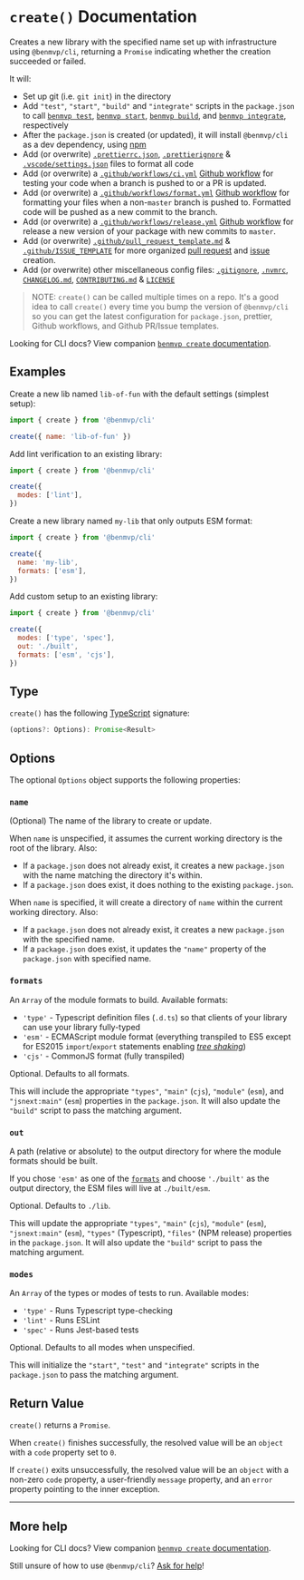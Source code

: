 # `create()` Documentation

Creates a new library with the specified name set up with infrastructure using `@benmvp/cli`, returning a `Promise` indicating whether the creation succeeded or failed.

It will:

- Set up git (i.e. `git init`) in the directory
- Add `"test"`, `"start"`, `"build"` and `"integrate"` scripts in the `package.json` to call [`benmvp test`](test.md), [`benmvp start`](start.md), [`benmvp build`](build.md), and [`benmvp integrate`](integrate.md), respectively
- After the `package.json` is created (or updated), it will install `@benmvp/cli` as a dev dependency, using [npm](https://docs.npmjs.com/)
- Add (or overwrite) [`.prettierrc.json`](https://github.com/benmvp/benmvp-cli/blob/master/.prettierrc.json), [`.prettierignore`](https://github.com/benmvp/benmvp-cli/blob/master/.prettierignore) & [`.vscode/settings.json`](https://github.com/benmvp/benmvp-cli/blob/master/.vscode/settings.json) files to format all code
- Add (or overwrite) a [`.github/workflows/ci.yml`](https://github.com/benmvp/benmvp-cli/blob/master/.github/workflows/ci.yml) [Github workflow](https://help.github.com/en/actions) for testing your code when a branch is pushed to or a PR is updated.
- Add (or overwrite) a [`.github/workflows/format.yml`](https://github.com/benmvp/benmvp-cli/blob/master/.github/workflows/format.yml) [Github workflow](https://help.github.com/en/actions) for formatting your files when a non-`master` branch is pushed to. Formatted code will be pushed as a new commit to the branch.
- Add (or overwrite) a [`.github/workflows/release.yml`](https://github.com/benmvp/benmvp-cli/blob/master/.github/workflows/release.yml) [Github workflow](https://help.github.com/en/actions) for release a new version of your package with new commits to `master`.
- Add (or overwrite) [`.github/pull_request_template.md`](https://github.com/benmvp/benmvp-cli/blob/master/.github/pull_request_template.md) & [`.github/ISSUE_TEMPLATE`](https://github.com/benmvp/benmvp-cli/tree/master/.github/ISSUE_TEMPLATE) for more organized [pull request](https://help.github.com/en/github/building-a-strong-community/creating-a-pull-request-template-for-your-repository) and [issue](https://help.github.com/en/github/building-a-strong-community/configuring-issue-templates-for-your-repository) creation.
- Add (or overwrite) other miscellaneous config files: [`.gitignore`](https://github.com/benmvp/benmvp-cli/blob/master/.gitignore), [`.nvmrc`](https://github.com/benmvp/benmvp-cli/blob/master/.nvmrc), [`CHANGELOG.md`](https://github.com/benmvp/benmvp-cli/blob/master/CHANGELOG.md), [`CONTRIBUTING.md`](https://github.com/benmvp/benmvp-cli/blob/master/CONTRIBUTING.md) & [`LICENSE`](https://github.com/benmvp/benmvp-cli/blob/master/LICENSE)

> NOTE: `create()` can be called multiple times on a repo. It's a good idea to call `create()` every time you bump the version of `@benmvp/cli` so you can get the latest configuration for `package.json`, prettier, Github workflows, and Github PR/Issue templates.

Looking for CLI docs? View companion [`benmvp create` documentation](../cli/create.md).

## Examples

Create a new lib named `lib-of-fun` with the default settings (simplest setup):

```js
import { create } from '@benmvp/cli'

create({ name: 'lib-of-fun' })
```

Add lint verification to an existing library:

```js
import { create } from '@benmvp/cli'

create({
  modes: ['lint'],
})
```

Create a new library named `my-lib` that only outputs ESM format:

```js
import { create } from '@benmvp/cli'

create({
  name: 'my-lib',
  formats: ['esm'],
})
```

Add custom setup to an existing library:

```js
import { create } from '@benmvp/cli'

create({
  modes: ['type', 'spec'],
  out: './built',
  formats: ['esm', 'cjs'],
})
```

## Type

`create()` has the following [TypeScript](https://www.typescriptlang.org/) signature:

```js
(options?: Options): Promise<Result>
```

## Options

The optional `Options` object supports the following properties:

### `name`

(Optional) The name of the library to create or update.

When `name` is unspecified, it assumes the current working directory is the root of the library. Also:

- If a `package.json` does not already exist, it creates a new `package.json` with the name matching the directory it's within.
- If a `package.json` does exist, it does nothing to the existing `package.json`.

When `name` is specified, it will create a directory of `name` within the current working directory. Also:

- If a `package.json` does not already exist, it creates a new `package.json` with the specified name.
- If a `package.json` does exist, it updates the `"name"` property of the `package.json` with specified name.

### `formats`

An `Array` of the module formats to build. Available formats:

- `'type'` - Typescript definition files (`.d.ts`) so that clients of your library can use your library fully-typed
- `'esm'` - ECMAScript module format (everything transpiled to ES5 except for ES2015 `import`/`export` statements enabling [_tree shaking_](https://webpack.js.org/guides/tree-shaking/))
- `'cjs'` - CommonJS format (fully transpiled)

Optional. Defaults to all formats.

This will include the appropriate `"types"`, `"main"` (`cjs`), `"module"` (`esm`), and `"jsnext:main"` (`esm`) properties in the `package.json`. It will also update the `"build"` script to pass the matching argument.

### `out`

A path (relative or absolute) to the output directory for where the module formats should be built.

If you chose `'esm'` as one of the [`formats`](#formats) and choose `'./built'` as the output directory, the ESM files will live at `./built/esm`.

Optional. Defaults to `./lib`.

This will update the appropriate `"types"`, `"main"` (`cjs`), `"module"` (`esm`), `"jsnext:main"` (`esm`), `"types"` (Typescript), `"files"` (NPM release) properties in the `package.json`. It will also update the `"build"` script to pass the matching argument.

### `modes`

An `Array` of the types or modes of tests to run. Available modes:

- `'type'` - Runs Typescript type-checking
- `'lint'` - Runs ESLint
- `'spec'` - Runs Jest-based tests

Optional. Defaults to all modes when unspecified.

This will initialize the `"start"`, `"test"` and `"integrate"` scripts in the `package.json` to pass the matching argument.

## Return Value

`create()` returns a `Promise`.

When `create()` finishes successfully, the resolved value will be an `object` with a `code` property set to `0`.

If `create()` exits unsuccessfully, the resolved value will be an `object` with a non-zero `code` property, a user-friendly `message` property, and an `error` property pointing to the inner exception.

---

## More help

Looking for CLI docs? View companion [`benmvp create` documentation](../cli/create.md).

Still unsure of how to use `@benmvp/cli`? [Ask for help](https://github.com/benmvp/benmvp-cli/issues)!

